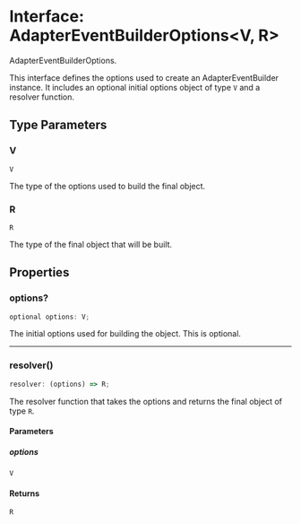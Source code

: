 # Interface: AdapterEventBuilderOptions\<V, R\>

AdapterEventBuilderOptions.

This interface defines the options used to create an AdapterEventBuilder instance.
It includes an optional initial options object of type `V` and a resolver function.

## Type Parameters

### V

`V`

The type of the options used to build the final object.

### R

`R`

The type of the final object that will be built.

## Properties

### options?

```ts
optional options: V;
```

The initial options used for building the object. This is optional.

***

### resolver()

```ts
resolver: (options) => R;
```

The resolver function that takes the options and returns the final object of type `R`.

#### Parameters

##### options

`V`

#### Returns

`R`
